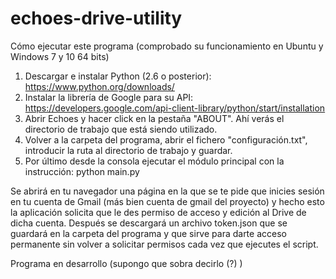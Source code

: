 # echoes-drive-utility
Cómo ejecutar este programa (comprobado su funcionamiento en Ubuntu y Windows 7 y 10 64 bits)

1. Descargar e instalar Python (2.6 o posterior): https://www.python.org/downloads/
2. Instalar la librería de Google para su API: https://developers.google.com/api-client-library/python/start/installation
3. Abrir Echoes y hacer click en la pestaña "ABOUT". Ahí verás el directorio de trabajo que está siendo utilizado.
4. Volver a la carpeta del programa, abrir el fichero "configuración.txt", introducir la ruta al directorio de trabajo y guardar.
5. Por último desde la consola ejecutar el módulo principal con la instrucción: python main.py

Se abrirá en tu navegador una página en la que se te pide que inicies sesión en tu cuenta de Gmail (más bien cuenta de gmail del proyecto) y hecho esto la aplicación solicita que le des permiso de acceso y edición al Drive de dicha cuenta. Después se descargará un archivo token.json que se guardará en la carpeta del programa y que sirve para darte acceso permanente sin volver a solicitar permisos cada vez que ejecutes el script.

Programa en desarrollo (supongo que sobra decirlo (?) )
